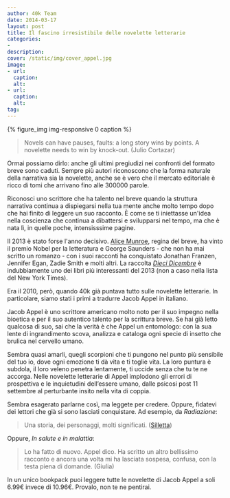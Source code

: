 ```yaml
---
author: 40k Team
date: 2014-03-17
layout: post
title: Il fascino irresistibile delle novelette letterarie
categories:
-
description:
cover: /static/img/cover_appel.jpg
image: 
- url:
  caption:
  alt:
- url:
  caption:
  alt:
tag:
---
```

{% figure_img img-responsive 0 caption %}

> Novels can have pauses, faults: a long story wins by points. A novelette needs to win by knock-out. (Julio Cortazar)

Ormai possiamo dirlo: anche gli ultimi pregiudizi nei confronti del formato breve sono caduti. Sempre più autori riconoscono che la forma naturale della narrativa sia la novelette, anche se è vero che il mercato editoriale è ricco di tomi che arrivano fino alle 300000 parole.

Riconosci uno scrittore che ha talento nel breve quando la struttura narrativa continua a dispiegarsi nella tua mente anche molto tempo dopo che hai finito di leggere un suo racconto. È come se ti iniettasse un'idea nella coscienza che continua a dibattersi e svilupparsi nel tempo, ma che è nata lì, in quelle poche, intensisssime pagine.  

Il 2013 è stato forse l'anno decisivo. [Alice Munroe](http://www.einaudi.it/speciali/Alice-Munro-Premio-Nobel-per-la-letteratura-2013), regina del breve,  ha vinto il premio Nobel per la letteratura e George Saunders -  che non ha mai scritto un romanzo - con i suoi racconti ha conquistato Jonathan Franzen, Jennifer Egan, Zadie Smith e molti altri. La raccolta <em>[Dieci Dicembre](http://www.minimumfax.com/libri/scheda_libro/625)</em> è indubbiamente uno dei libri più interessanti del 2013 (non a caso nella lista del New York Times).  

Era il 2010, però, quando 40k già puntava tutto sulle novelette letterarie. In particolare, siamo stati i primi a tradurre Jacob Appel in italiano. 

Jacob Appel è uno scrittore americano molto noto per il suo impegno nella bioetica e per il suo autentico talento per la scrittura breve. Se hai già letto qualcosa di suo, sai che la verità è che Appel un entomologo: con la sua lente di ingrandimento scova, analizza e cataloga ogni specie di insetto che brulica nel cervello umano. 

Sembra quasi amarli, quegli scorpioni che ti pungono nel punto più sensibile del tuo io, dove ogni emozione ti dà vita e ti toglie vita. La loro puntura è subdola, il loro veleno penetra lentamente, ti uccide senza che tu te ne accorga. 
Nelle novelette letterarie di Appel implodono gli errori di prospettiva e le inquietudini dell’essere umano, dalle psicosi post 11 settembre al perturbante insito nella vita di coppia. 

Sembra esagerato parlarne così, ma leggete per credere. Oppure, fidatevi dei lettori che già si sono lasciati conquistare. Ad esempio, da <em>Radiazione</em>:

> Una storia, dei personaggi, molti significati. ([Silletta](https://www.goodreads.com/book/show/8687542-radiazione))

Oppure, <em>In salute e in malattia</em>:

> Lo ha fatto di nuovo. Appel dico. Ha scritto un altro bellissimo racconto e ancora una volta mi ha lasciata sospesa, confusa, con la testa piena di domande. (Giulia)

In un unico bookpack puoi leggere tutte le novelette di Jacob Appel a soli 6.99€ invece di 10.96€. Provalo, non te ne pentirai.